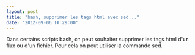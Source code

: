 ```yaml
---
layout: post
title: "bash, supprimer les tags html avec sed..."
date: "2012-09-06 10:29:00"
---
```

Dans certains scripts bash, on peut souhaiter supprimer les tags html d'un flux ou d'un fichier. Pour cela on peut utiliser la commande sed.  

<script src="//pastebin.com/embed_js/XATCDx7H"></script>

<div style="height: 0; overflow: hidden;">sed, tag, html</div>
